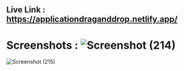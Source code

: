 ## Live Link : https://applicationdraganddrop.netlify.app/
# Screenshots : ![Screenshot (214)](https://github.com/user-attachments/assets/013337da-6d61-49df-8c2c-d47928be91c8)
![Screenshot (215)](https://github.com/user-attachments/assets/17e72226-f5dd-4db4-a9b9-9f53c66c363c)

